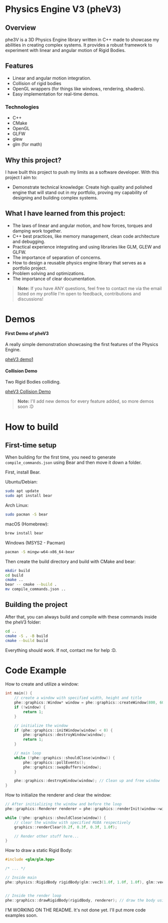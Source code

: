# Physics Engine V3 (pheV3)

## Overview

phe3V is a 3D Physics Engine library written in C++ made to showcase my abilities
in creating complex systems. It provides a robust framework to experiment with 
linear and angular motion of Rigid Bodies.

## Features

- Linear and angular motion integration.
- Collision of rigid bodies
- OpenGL wrappers (for things like windows, rendering, shaders).
- Easy implementation for real-time demos.

### Technologies
- C++
- CMake
- OpenGL
- GLFW
- glew
- glm (for math)

## Why this project?
I have built this project to push my limits as a software developer. With this
project I aim to:

- Demonstrate technical knowledge: Create high quality and polished engine
that will stand out in my portfolio, proving my capability of designing and 
building complex systems.

## What I have learned from this project:

- The laws of linear and angular motion, and how forces, torques and damping work together.
- C++ best practices, like memory management, clean code architecture and debugging.
- Practical experience integrating and using libraries like GLM, GLEW and GLFW.
- The importance of separation of concerns.
- How to design a reusable physics engine library that serves as a portfolio project.
- Problem solving and optimizations.
- The importance of clear documentation.

> **Note:** If you have ANY questions, feel free to contact me via the email listed on my profile
> I'm open to feedback, contributions and discussions!

# Demos

#### First Demo of pheV3

A really simple demonstration showcasing the first features of the Physics Engine.

[pheV3 demo1](https://youtu.be/5l4_gwmBWSU)

#### Collision Demo

Two Rigid Bodies colliding.

[pheV3 Collision Demo](https://youtu.be/0RswbSPovx8)

> **Note:** I'll add new demos for every feature added, so more demos soon :D

# How to build

## First-time setup
When building for the first time, you need to generate `compile_commands.json`
using Bear and then move it down a folder.

First, install Bear.

Ubuntu/Debian:
```bash
sudo apt update
sudo apt install bear
```

Arch Linux:
```bash
sudo pacman -S bear
```

macOS (Homebrew):
```bash
brew install bear
```

Windows (MSYS2 - Pacman)
```bash
pacman -S mingw-w64-x86_64-bear
```

Then create the build directory and build with CMake and bear:
```bash
mkdir build
cd build
cmake ..
bear -- cmake --build .
mv compile_commands.json ..
```

## Building the project
After that, you can always build and compile with these commands inside the pheV3 folder:

```bash
cd ..
cmake -S . -B build
cmake --build build
```

Everything should work. If not, contact me for help :D.

# Code Example

How to create and utilize a window:

```cpp
int main() {
    // create a window with specified width, height and title
    phe::graphics::Window* window = phe::graphics::createWindow(800, 600, "Example pheV3");
    if (!window) {
        return 1;
    }

    // initialize the window
    if (phe::graphics::initWindow(window) < 0) {
        phe::graphics::destroyWindow(window);
        return 1;
    }

    // main loop
    while (!phe::graphics::shouldClose(window)) {
        phe::graphics::pollEvents();
        phe::graphics::swapBuffers(window);
    }

    phe::graphics::destroyWindow(window); // Clean up and free window
}
```

How to initialize the renderer and clear the window:

```cpp
// After initializing the window and before the loop
phe::graphics::Renderer renderer = phe::graphics::renderInit(window->width, window->height);

while (!phe::graphics::shouldClose(window)) {
    // clear the window with specified RGBA respectively
    graphics::renderClear(0.2f, 0.3f, 0.3f, 1.0f);

    // Render other stuff here...
}
```

How to draw a static Rigid Body:

```cpp
#include <glm/glm.hpp>

/* ... */

// Inside main
phe::physics::RigidBody rigidBody(glm::vec3(1.0f, 1.0f, 1.0f), glm::vec3(0.8f, 0.2f, 0.3f), 1.0f) // Size vector, RGB vector, mass


// Inside the render loop 
phe::graphics::drawRigidBody(rigidBody, renderer); // draw the body using the renderer
```

I'M WORKING ON THE README. It's not done yet. I'll put more code examples soon.

